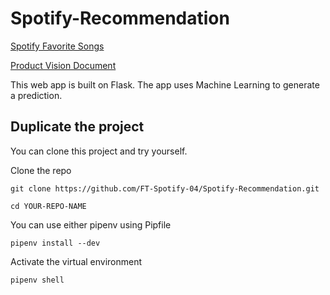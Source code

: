 # Spotify-Recommendation


[Spotify Favorite Songs]()

[Product Vision Document](https://www.notion.so/Product-Vision-Document-b23cf186fc5a4a208ebf53dc4a69c2c4)

This web app is built on Flask. The app uses Machine Learning to generate a prediction.

## Duplicate the project
You can clone this project and try yourself.

Clone the repo
```
git clone https://github.com/FT-Spotify-04/Spotify-Recommendation.git

cd YOUR-REPO-NAME
```

You can use either pipenv using Pipfile 
```
pipenv install --dev
```

Activate the virtual environment
```
pipenv shell
